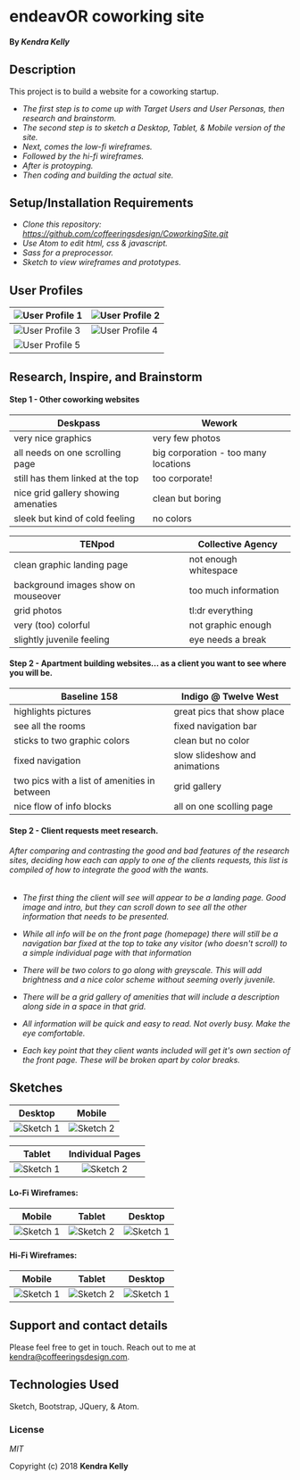 # endeavOR coworking site

#### By _**Kendra Kelly**_

## Description

This project is to build a website for a coworking startup.

* _The first step is to come up with Target Users and User Personas, then research and brainstorm._
* _The second step is to sketch a Desktop, Tablet, & Mobile version of the site._
* _Next, comes the low-fi wireframes._
* _Followed by the hi-fi wireframes._
* _After is protoyping._
* _Then coding and building the actual site._

## Setup/Installation Requirements

* _Clone this repository: https://github.com/coffeeringsdesign/CoworkingSite.git_
* _Use Atom to edit html, css & javascript._
* _Sass for a preprocessor._
* _Sketch to view wireframes and prototypes._

## User Profiles

![User Profile 1](img/1.jpg) | ![User Profile 2](img/2.jpg)
---------------------- | -----------------------
![User Profile 3](img/3.jpg) | ![User Profile 4](img/4.jpg)
![User Profile 5](img/5.jpg) |

## Research, Inspire, and Brainstorm

#### Step 1 - Other coworking websites

Deskpass | Wework
---------------------- | -----------------------
very nice graphics | very few photos
all needs on one scrolling page | big corporation - too many locations
still has them linked at the top | too corporate!
nice grid gallery showing amenaties | clean but boring
sleek but kind of cold feeling | no colors

TENpod | Collective Agency
---------------------- | -----------------------
clean graphic landing page | not enough whitespace
background images show on mouseover | too much information
grid photos | tl:dr everything
very (too) colorful | not graphic enough
slightly juvenile feeling | eye needs a break

#### Step 2 - Apartment building websites... as a client you want to see where you will be.

Baseline 158 | Indigo @ Twelve West
---------------------- | -----------------------
highlights pictures | great pics that show place
see all the rooms | fixed navigation bar
sticks to two graphic colors | clean but no color
fixed navigation | slow slideshow and animations
two pics with a list of amenities in between | grid gallery
nice flow of info blocks | all on one scolling page

#### Step 2 - Client requests meet research.

###### After comparing and contrasting the good and bad features of the research sites, deciding how each can apply to one of the clients requests, this list is compiled of how to integrate the good with the wants.

* _The first thing the client will see will appear to be a landing page. Good image and intro, but they can scroll down to see all the other information that needs to be presented._

* _While all info will be on the front page (homepage) there will still be a navigation bar fixed at the top to take any visitor (who doesn't scroll) to a simple individual page with that information_

* _There will be two colors to go along with greyscale. This will add brightness and a nice color scheme without seeming overly juvenile._

* _There will be a grid gallery of amenities that will include a description along side in a space in that grid._

* _All information will be quick and easy to read. Not overly busy. Make the eye comfortable._

* _Each key point that they client wants included will get it's own section of the front page. These will be broken apart by color breaks._

## Sketches

Desktop | Mobile
:-----------------------: | :-----------------------:
![Sketch 1](img/sketch1.jpeg) | ![Sketch 2](img/sketch2.jpeg)

Tablet | Individual Pages
:-----------------------: | :-----------------------:
![Sketch 1](img/sketch3.jpeg) | ![Sketch 2](img/sketch4.jpeg)

#### Lo-Fi Wireframes:
Mobile | Tablet | Desktop
:-----------------------: | :-----------------------: | :-----------------------:
![Sketch 1](img/lowfiMobileWireframe.png) | ![Sketch 2](img/lowfiTabletWireframe.png) | ![Sketch 1](img/lowfiDesktopWireframe.png)

#### Hi-Fi Wireframes:
Mobile | Tablet | Desktop
:-----------------------: | :-----------------------: | :-----------------------:
![Sketch 1](img/hifiMobileWireframes.png) | ![Sketch 2](img/hifiTabletWireframes.png) | ![Sketch 1](img/hifiDesktopWireframes.png)


<!-- #### Final Site:
![Page 1](img/) | ![Page 2](img/)
---------------------- | -----------------------
![Page 3](img/) | ![Page 4](img/) -->


## Support and contact details

Please feel free to get in touch. Reach out to me at kendra@coffeeringsdesign.com.

## Technologies Used

Sketch, Bootstrap, JQuery, & Atom.

### License

*MIT*

Copyright (c) 2018 **Kendra Kelly**
